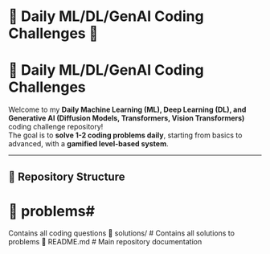 # 📌 Daily ML/DL/GenAI Coding Challenges 🚀
# 🚀 Daily ML/DL/GenAI Coding Challenges  

Welcome to my **Daily Machine Learning (ML), Deep Learning (DL), and Generative AI (Diffusion Models, Transformers, Vision Transformers)** coding challenge repository!  
The goal is to **solve 1-2 coding problems daily**, starting from basics to advanced, with a **gamified level-based system**.

---

## 📂 Repository Structure  

# 📂 problems# 
Contains all coding questions 📂 solutions/ # Contains all solutions to problems 📜 README.md # Main repository documentation
